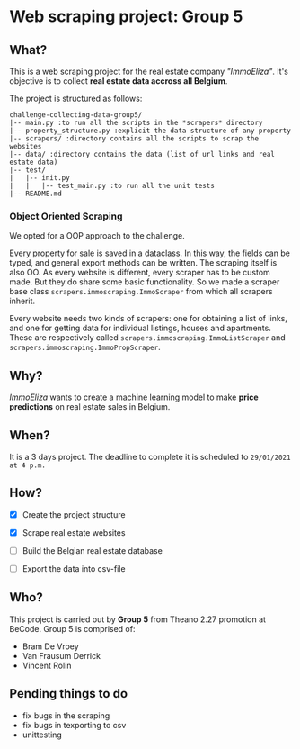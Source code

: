 # Web scraping project: Group 5

## What?
This is a web scraping project for the real estate company *"ImmoEliza"*. 
It's objective is to collect **real estate data accross all Belgium**.

The project is structured as follows:
```
challenge-collecting-data-group5/
|-- main.py :to run all the scripts in the *scrapers* directory
|-- property_structure.py :explicit the data structure of any property
|-- scrapers/ :directory contains all the scripts to scrap the websites
|-- data/ :directory contains the data (list of url links and real estate data)
|-- test/
|   |-- init.py
|   |   |-- test_main.py :to run all the unit tests
|-- README.md
```

### Object Oriented Scraping 

We opted for a OOP approach to the challenge.

Every property for sale is saved in a dataclass. 
In this way, the fields can be typed, and general export methods can be written. 
The scraping itself is also OO. 
As every website is different, every scraper has to be custom made. 
But they do share some basic functionality. 
So we made a scraper base class `scrapers.immoscraping.ImmoScraper` from which all scrapers inherit.

Every website needs two kinds of scrapers: one for obtaining a list of links, and one for getting data for individual listings, houses and apartments. 
These are respectively called `scrapers.immoscraping.ImmoListScraper` and `scrapers.immoscraping.ImmoPropScraper`.

## Why?
*ImmoEliza* wants to create a machine learning model to make **price predictions** on real estate sales in Belgium.

## When?
It is a 3 days project.
The deadline to complete it is scheduled to `29/01/2021 at 4 p.m.`

## How?
- [x] Create the project structure
- [x] Scrape real estate websites
- [ ] Build the Belgian real estate database
- [ ] Export the data into csv-file


## Who?
This project is carried out by **Group 5** from Theano 2.27 promotion at BeCode.
Group 5 is comprised of:
- Bram De Vroey
- Van Frausum Derrick
- Vincent Rolin

## Pending things to do
- fix bugs in the scraping
- fix bugs in texporting to csv
- unittesting
